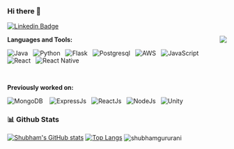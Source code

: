 ### Hi there 👋

<!--
**ShubhamGururani/ShubhamGururani** is a ✨ _special_ ✨ repository because its `README.md` (this file) appears on your GitHub profile.

Here are some ideas to get you started:

- 🔭 I’m currently working on ...
- 🌱 I’m currently learning ...
- 👯 I’m looking to collaborate on ...
- 🤔 I’m looking for help with ...
- 💬 Ask me about ...
- 📫 How to reach me: ...
- 😄 Pronouns: ...
- ⚡ Fun fact: ...
- -->
[![Linkedin Badge](https://img.shields.io/badge/-LinkedIn-0e76a8?style=flat-square&logo=Linkedin&logoColor=white)](https://www.linkedin.com/in/shubhamgururani)


<img align="right" src="https://visitor-badge.laobi.icu/badge?page_id=ShubhamGururani.ShubhamGururani">


**Languages and Tools:** 

![Java](https://img.shields.io/badge/Java-ED8B00?style=for-the-badge&logo=openjdk&logoColor=white)&nbsp;&nbsp;
![Python](https://img.shields.io/badge/Python-14354C?style=for-the-badge&logo=python&logoColor=white)&nbsp;&nbsp;
![Flask](https://img.shields.io/badge/Flask-000000?style=for-the-badge&logo=flask&logoColor=white)&nbsp;&nbsp;
![Postgresql](https://img.shields.io/badge/PostgreSQL-316192?style=for-the-badge&logo=postgresql&logoColor=white)&nbsp;&nbsp;
![AWS](https://img.shields.io/badge/Amazon_AWS-232F3E?style=for-the-badge&logo=amazon-aws&logoColor=white)&nbsp;&nbsp;
![JavaScript](https://img.shields.io/badge/JavaScript-F7DF1E?style=for-the-badge&logo=javascript&logoColor=black)&nbsp;&nbsp;
![React](https://img.shields.io/badge/React-20232A?style=for-the-badge&logo=react&logoColor=61DAFB)&nbsp;&nbsp;
![React Native](https://img.shields.io/badge/React_Native-20232A?style=for-the-badge&logo=react&logoColor=61DAFB)&nbsp;&nbsp;

<br>

**Previously worked on:**

![MongoDB](https://img.shields.io/badge/MongoDB-4EA94B?style=for-the-badge&logo=mongodb&logoColor=white) &nbsp;&nbsp;
![ExpressJs](https://img.shields.io/badge/Express.js-404D59?style=for-the-badge)&nbsp;&nbsp;
![ReactJs](https://img.shields.io/badge/React-20232A?style=for-the-badge&logo=react&logoColor=61DAFB)&nbsp;&nbsp;
![NodeJs](https://img.shields.io/badge/Node.js-43853D?style=for-the-badge&logo=node.js&logoColor=white)&nbsp;&nbsp;
![Unity](https://img.shields.io/badge/Unity-100000?style=for-the-badge&logo=unity&logoColor=white)&nbsp;&nbsp;


### 📊 Github Stats

[![Shubham's GitHub stats](https://github-readme-stats.vercel.app/api?username=ShubhamGururani)](https://github.com/ShubhamGururani/github-readme-stats)
[![Top Langs](https://github-readme-stats.vercel.app/api/top-langs/?username=ShubhamGururani&hide=c&layout=compact)](https://github.com/ShubhamGururani/github-readme-stats)
<img align="center" src="https://github-readme-streak-stats.herokuapp.com/?user=shubhamgururani" alt="shubhamgururani" />
